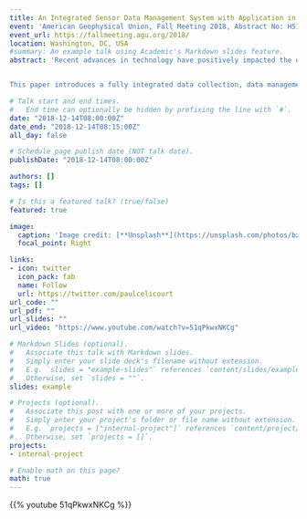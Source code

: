 ```yaml
---
title: An Integrated Sensor Data Management System with Application in Hydrology
event: 'American Geophysical Union, Fall Meeting 2018, Abstract No: H51E-01'
event_url: https://fallmeeting.agu.org/2018/
location: Washington, DC, USA
#summary: An example talk using Academic's Markdown slides feature.
abstract: 'Recent advances in technology have positively impacted the development of sensor networks. However, data management, a vital aspect of the sensor data collection process, has failed to keep pace. Therefore, current hydrological sensing solutions often suffer from a lack of homogenous metadata descriptions for both instrumentation and data item collected. These shortcomings may be attributed to the fact that the solutions are developed around data loggers which are not designed nor programmed to capture, operate on, and serve observations and accompanying metadata in a network. This makes sensors and sensor networks agnostic to each other and thus inherently creates the conditions for a heterogeneous mix of different semantic and syntactic systems. Such an inconsistency increases considerably the workload in the sensor post-deployment phase and human error in the installed data management system. 


This paper introduces a fully integrated data collection, data management and data curation solution designed to a) overcome the sensor-and-data management schism in hydrological observation systems and b) involve minimal human effort and expertise for its operation. It is composed of a) a software framework that supports metadata capture at the outset of the sensor deployment phase, data management, access, analysis and publication, to name a few and b) a sensor platform named TranscodX. TranscodX sets itself apart from dataloggers, in its capability to capture, transcode, and stream sensor measurements and corresponding metadata to an embedded standard data management framework. TranscodX further supports the capture, integration and processing of community-defined semantics and syntax using controlled vocabularies needed to enable information systems interoperability. Because of its extended capabilities, we labeled it a Transcoder rather than a data logger.'

# Talk start and end times.
#   End time can optionally be hidden by prefixing the line with `#`.
date: "2018-12-14T08:00:00Z"
date_end: "2018-12-14T08:15:00Z"
all_day: false

# Schedule page publish date (NOT talk date).
publishDate: "2018-12-14T08:00:00Z"

authors: []
tags: []

# Is this a featured talk? (true/false)
featured: true

image:
  caption: 'Image credit: [**Unsplash**](https://unsplash.com/photos/bzdhc5b3Bxs)'
  focal_point: Right

links:
- icon: twitter
  icon_pack: fab
  name: Follow
  url: https://twitter.com/paulcelicourt
url_code: ""
url_pdf: ""
url_slides: ""
url_video: "https://www.youtube.com/watch?v=51qPkwxNKCg"

# Markdown Slides (optional).
#   Associate this talk with Markdown slides.
#   Simply enter your slide deck's filename without extension.
#   E.g. `slides = "example-slides"` references `content/slides/example-slides.md`.
#   Otherwise, set `slides = ""`.
slides: example

# Projects (optional).
#   Associate this post with one or more of your projects.
#   Simply enter your project's folder or file name without extension.
#   E.g. `projects = ["internal-project"]` references `content/project/deep-learning/index.md`.
#   Otherwise, set `projects = []`.
projects:
- internal-project

# Enable math on this page?
math: true
---
```

{{% youtube 51qPkwxNKCg %}}
